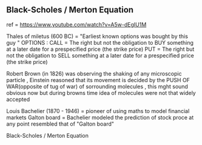 ## Black-Scholes / Merton Equation

ref = https://www.youtube.com/watch?v=A5w-dEgIU1M

Thales of miletus (600 BC) = "Earliest known options was bought by this guy "
OPTIONS :
    CALL = The right but not the obligation to BUY something at a later date for a  prespecified price (the strike price) 
    PUT  = The right but not the obligation to SELL something at a later date for a  prespecified price (the strike price)

Robert Brown (in 1826) was observing the shaking of any microscopic particle , Einstein reasoned that its movement is decided by the PUSH OF WAR(opposite of tug of war) of sorrounding molecules , this mght sound obvious now but during browns time idea of molecules were not that widely accepted

Louis Bachelier (1870 - 1946) = pioneer of using maths to model financial markets 
    Galton board = Bachelier modeled the prediction of stock proce at any point resembled that of "Galton board"

Black-Scholes / Merton Equation